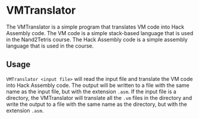 # VMTranslator

The VMTranslator is a simple program that translates VM code into Hack Assembly code.
The VM code is a simple stack-based language that is used in the Nand2Tetris course.
The Hack Assembly code is a simple assembly language that is used in the course.

## Usage

`VMTranslator <input file>` will read the input file and translate
the VM code into Hack Assembly code.
The output will be written to a file with the same name as the
input file, but with the extension `.asm`.
If the input file is a directory, the VMTranslator will translate
all the `.vm` files in the directory and write the output to a file
with the same name as the directory, but with the extension `.asm`.
